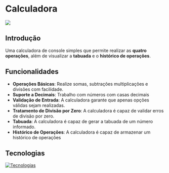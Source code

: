 # Calculadora

![](https://imgur.com/0vlQHAk.gif)

## Introdução

Uma calculadora de console simples que permite realizar as **quatro operações**, além de visualizar a **tabuada** e o **histórico de operações**.

## Funcionalidades

- **Operações Básicas**: Realize somas, subtrações multiplicações e divisões com facilidade.
- **Suporte a Decimais**: Trabalho com números com casas decimais
- **Validação de Entrada**: A calculadora garante que apenas opções válidas sejam realizadas.
- **Tratamento de Divisão por Zero**: A calculadora é capaz de validar erros de divisão por zero.
- **Tabuada**: A calculadora é capaz de gerar a tabuada de um número informado.
- **Histórico de Operações**: A calculadora é capaz de armazenar um histórico de operações

## Tecnologias

[![Tecnologias](https://skillicons.dev/icons?i=git,github,cs,dotnet,visualstudio)](https://skillicons.dev)
